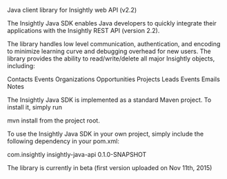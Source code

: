 Java client library for Insightly web API (v2.2)

The Insightly Java SDK enables Java developers to quickly integrate their applications with the Insightly REST API (version 2.2).

The library handles low level communication, authentication, and encoding to minimize learning curve and debugging overhead for new users. The library provides the ability to read/write/delete all major Insightly objects, including:

Contacts Events Organizations Opportunities Projects Leads Events Emails Notes

The Insightly Java SDK is implemented as a standard Maven project. To install it, simply run

mvn install from the project root.

To use the Insightly Java SDK in your own project, simply include the following dependency in your pom.xml:

com.insightly insightly-java-api 0.1.0-SNAPSHOT

The library is currently in beta (first version uploaded on Nov 11th, 2015)

